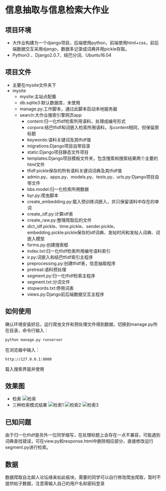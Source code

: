 #   信息抽取与信息检索大作业

##  项目环境
-	大作业构建为一个django项目，后端使用python，前端使用html+css，前后端数据交互采用django，数据多记录成词典并用pickle存取。
-	Python3 、Django2.0.7、结巴分词、Ubuntu16.04

## 项目文件
-	主要在mysite文件夹下
-	mysite
	-	mysite:主站点配置
	-	db.sqlite3:默认数据库，未使用
	-	manage.py:工作脚本，通过此脚本启动本地服务器
	-	search:大作业搜索引擎网页app
		-	content:归一化tfidf检索所用语料，处理成编号形式
		-	corpora:结巴tfidf和词嵌入检索所用语料，与content相同，但保留原标题
		-	keywords:语料关键词及其tfidf值
		-	migrations:Django项目自带目录
		-	static:Django项目静态文件项目
		-	templates:Django项目模板文件夹，包含搜索和搜索结果两个主要的html文件
		-	tfidf:pickle保存的所有语料关键词词典及其tfidf值
		-	admin.py、apps.py、models.py、tests.py、urls.py:Django项目自带文件
		-	bbs.model:归一化检索所用数据
		-	byr.py:爬虫脚本
		-	create_embedding.py:载入预训练词嵌入，并只保留语料中存在的单词
		-	create_idf.py:计算idf表
		-	create_raw.py:整理爬取后的文件
		-	dict_idf.pickle、time.pickle、sender.pickle、embedding.pickle:pickle保存的idf词典、发帖时间和发帖人词典、词嵌入模型
		-	forms.py:创建搜索框
		-	index.txt:归一化tfidf检索所用编号语料索引
		-	ir.py:词嵌入和结巴tfidf索引主程序
		-  preprocessing.py:创建tfidf表，信息抽取程序
		-  pretreat:语料预处理
		-  segment.py:归一化tfidf检索主程序
		-  segment.txt:分词文件
		-  stopwords.txt:停用词表
		-  views.py:Django前后端数据交互主程序

##	如何使用
确认环境安装好后，运行爬虫文件和预处理文件得到数据，切换到manage.py所在目录，命令行输入：
```python
python manage.py runserver
```
在浏览器中输入：
```
http://127.0.0.1:8000
```
载入搜索界面并使用

## 效果图
-	检索
![检索](http://ojtdnrpmt.bkt.clouddn.com/ir.png)
-	三种检索模式结果
![检索1](http://ojtdnrpmt.bkt.clouddn.com/irr1.png)
![检索2](http://ojtdnrpmt.bkt.clouddn.com/irr2.png)
![检索3](http://ojtdnrpmt.bkt.clouddn.com/irr3.png)

##	已知问题
由于归一化tfidf是另外一位同学缩写，在处理标题上会存在一点不兼容，可能遇到词典查找错误，可在view.py和response.html中删除相应部分，直接修改运行segment.py进行检索。

##	数据
数据爬取自北邮人论坛缘来如此板块，需要的同学可以自行修改爬虫爬取，暂时不提供帖子数据，注意需输入自己的用户名和密码登录